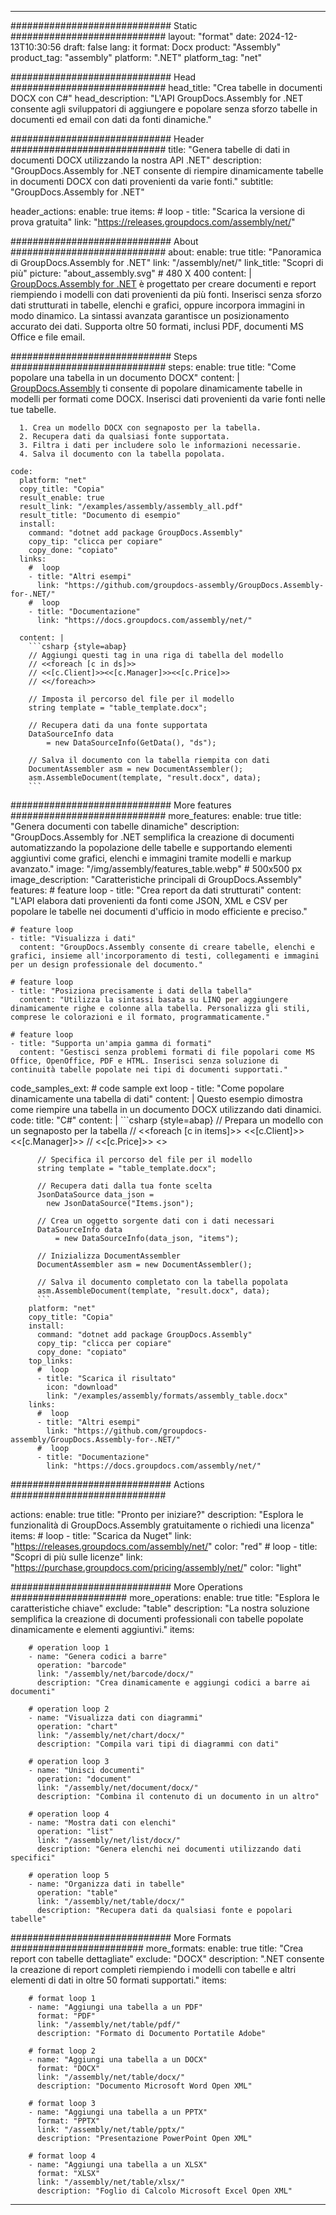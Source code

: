 



---
############################# Static ############################
layout: "format"
date:  2024-12-13T10:30:56
draft: false
lang: it
format: Docx
product: "Assembly"
product_tag: "assembly"
platform: ".NET"
platform_tag: "net"

############################# Head ############################
head_title: "Crea tabelle in documenti DOCX con C#"
head_description: "L'API GroupDocs.Assembly for .NET consente agli sviluppatori di aggiungere e popolare senza sforzo tabelle in documenti ed email con dati da fonti dinamiche."

############################# Header ############################
title: "Genera tabelle di dati in documenti DOCX utilizzando la nostra API .NET" 
description: "GroupDocs.Assembly for .NET consente di riempire dinamicamente tabelle in documenti DOCX con dati provenienti da varie fonti."
subtitle: "GroupDocs.Assembly for .NET" 

header_actions:
  enable: true
  items:
    #  loop
    - title: "Scarica la versione di prova gratuita"
      link: "https://releases.groupdocs.com/assembly/net/"
      
############################# About ############################
about:
    enable: true
    title: "Panoramica di GroupDocs.Assembly for .NET"
    link: "/assembly/net/"
    link_title: "Scopri di più"
    picture: "about_assembly.svg" # 480 X 400
    content: |
       [GroupDocs.Assembly for .NET](/assembly/net/) è progettato per creare documenti e report riempiendo i modelli con dati provenienti da più fonti. Inserisci senza sforzo dati strutturati in tabelle, elenchi e grafici, oppure incorpora immagini in modo dinamico. La sintassi avanzata garantisce un posizionamento accurato dei dati. Supporta oltre 50 formati, inclusi PDF, documenti MS Office e file email.

############################# Steps ############################
steps:
    enable: true
    title: "Come popolare una tabella in un documento DOCX"
    content: |
      [GroupDocs.Assembly](/assembly/net/) ti consente di popolare dinamicamente tabelle in modelli per formati come DOCX. Inserisci dati provenienti da varie fonti nelle tue tabelle.
      
      1. Crea un modello DOCX con segnaposto per la tabella.
      2. Recupera dati da qualsiasi fonte supportata.
      3. Filtra i dati per includere solo le informazioni necessarie.
      4. Salva il documento con la tabella popolata.
   
    code:
      platform: "net"
      copy_title: "Copia"
      result_enable: true
      result_link: "/examples/assembly/assembly_all.pdf"
      result_title: "Documento di esempio"
      install:
        command: "dotnet add package GroupDocs.Assembly"
        copy_tip: "clicca per copiare"
        copy_done: "copiato"
      links:
        #  loop
        - title: "Altri esempi"
          link: "https://github.com/groupdocs-assembly/GroupDocs.Assembly-for-.NET/"
        #  loop
        - title: "Documentazione"
          link: "https://docs.groupdocs.com/assembly/net/"
          
      content: |
        ```csharp {style=abap}
        // Aggiungi questi tag in una riga di tabella del modello
        // <<foreach [c in ds]>>
        // <<[c.Client]>><<[c.Manager]>><<[c.Price]>>
        // <</foreach>>

        // Imposta il percorso del file per il modello
        string template = "table_template.docx";

        // Recupera dati da una fonte supportata
        DataSourceInfo data 
            = new DataSourceInfo(GetData(), "ds");

        // Salva il documento con la tabella riempita con dati
        DocumentAssembler asm = new DocumentAssembler();
        asm.AssembleDocument(template, "result.docx", data);
        ```            

############################# More features ############################
more_features:
  enable: true
  title: "Genera documenti con tabelle dinamiche"
  description: "GroupDocs.Assembly for .NET semplifica la creazione di documenti automatizzando la popolazione delle tabelle e supportando elementi aggiuntivi come grafici, elenchi e immagini tramite modelli e markup avanzato."
  image: "/img/assembly/features_table.webp" # 500x500 px
  image_description: "Caratteristiche principali di GroupDocs.Assembly"
  features:
    # feature loop
    - title: "Crea report da dati strutturati"
      content: "L'API elabora dati provenienti da fonti come JSON, XML e CSV per popolare le tabelle nei documenti d'ufficio in modo efficiente e preciso."

    # feature loop
    - title: "Visualizza i dati"
      content: "GroupDocs.Assembly consente di creare tabelle, elenchi e grafici, insieme all'incorporamento di testi, collegamenti e immagini per un design professionale del documento."

    # feature loop
    - title: "Posiziona precisamente i dati della tabella"
      content: "Utilizza la sintassi basata su LINQ per aggiungere dinamicamente righe e colonne alla tabella. Personalizza gli stili, comprese le colorazioni e il formato, programmaticamente."

    # feature loop
    - title: "Supporta un'ampia gamma di formati"
      content: "Gestisci senza problemi formati di file popolari come MS Office, OpenOffice, PDF e HTML. Inserisci senza soluzione di continuità tabelle popolate nei tipi di documenti supportati."
      
  code_samples_ext:
    # code sample ext loop
    - title: "Come popolare dinamicamente una tabella di dati"
      content: |
        Questo esempio dimostra come riempire una tabella in un documento DOCX utilizzando dati dinamici.
      code:
        title: "C#"
        content: |
          ```csharp {style=abap}
          // Prepara un modello con un segnaposto per la tabella
          // <<foreach [c in items]>> <<[c.Client]>><<[c.Manager]>>
          // <<[c.Price]>> <</foreach>>

          // Specifica il percorso del file per il modello
          string template = "table_template.docx";

          // Recupera dati dalla tua fonte scelta
          JsonDataSource data_json = 
            new JsonDataSource("Items.json");

          // Crea un oggetto sorgente dati con i dati necessari
          DataSourceInfo data 
              = new DataSourceInfo(data_json, "items");

          // Inizializza DocumentAssembler
          DocumentAssembler asm = new DocumentAssembler();

          // Salva il documento completato con la tabella popolata
          asm.AssembleDocument(template, "result.docx", data);
          ```
        platform: "net"
        copy_title: "Copia"
        install:
          command: "dotnet add package GroupDocs.Assembly"
          copy_tip: "clicca per copiare"
          copy_done: "copiato"
        top_links:
          #  loop
          - title: "Scarica il risultato"
            icon: "download"
            link: "/examples/assembly/formats/assembly_table.docx"
        links:
          #  loop
          - title: "Altri esempi"
            link: "https://github.com/groupdocs-assembly/GroupDocs.Assembly-for-.NET/"
          #  loop
          - title: "Documentazione"
            link: "https://docs.groupdocs.com/assembly/net/"
            

            


############################# Actions ############################

actions:
  enable: true
  title: "Pronto per iniziare?"
  description: "Esplora le funzionalità di GroupDocs.Assembly gratuitamente o richiedi una licenza"
  items:
    #  loop
    - title: "Scarica da Nuget"
      link: "https://releases.groupdocs.com/assembly/net/"
      color: "red"
        #  loop
    - title: "Scopri di più sulle licenze"
      link: "https://purchase.groupdocs.com/pricing/assembly/net/"
      color: "light"


############################# More Operations #####################
more_operations:
    enable: true
    title: "Esplora le caratteristiche chiave"
    exclude: "table"
    description: "La nostra soluzione semplifica la creazione di documenti professionali con tabelle popolate dinamicamente e elementi aggiuntivi."
    items: 
          
        # operation loop 1
        - name: "Genera codici a barre"
          operation: "barcode"
          link: "/assembly/net/barcode/docx/"
          description: "Crea dinamicamente e aggiungi codici a barre ai documenti"

        # operation loop 2
        - name: "Visualizza dati con diagrammi"
          operation: "chart"
          link: "/assembly/net/chart/docx/"
          description: "Compila vari tipi di diagrammi con dati"

        # operation loop 3
        - name: "Unisci documenti"
          operation: "document"
          link: "/assembly/net/document/docx/"
          description: "Combina il contenuto di un documento in un altro"

        # operation loop 4
        - name: "Mostra dati con elenchi"
          operation: "list"
          link: "/assembly/net/list/docx/"
          description: "Genera elenchi nei documenti utilizzando dati specifici"

        # operation loop 5
        - name: "Organizza dati in tabelle"
          operation: "table"
          link: "/assembly/net/table/docx/"
          description: "Recupera dati da qualsiasi fonte e popolari tabelle"
         
          
############################# More Formats ########################
more_formats:
    enable: true
    title: "Crea report con tabelle dettagliate"
    exclude: "DOCX"
    description: ".NET consente la creazione di report completi riempiendo i modelli con tabelle e altri elementi di dati in oltre 50 formati supportati."
    items: 
          
        # format loop 1
        - name: "Aggiungi una tabella a un PDF"
          format: "PDF"
          link: "/assembly/net/table/pdf/"
          description: "Formato di Documento Portatile Adobe"
          
        # format loop 2
        - name: "Aggiungi una tabella a un DOCX"
          format: "DOCX"
          link: "/assembly/net/table/docx/"
          description: "Documento Microsoft Word Open XML"
          
        # format loop 3
        - name: "Aggiungi una tabella a un PPTX"
          format: "PPTX"
          link: "/assembly/net/table/pptx/"
          description: "Presentazione PowerPoint Open XML"
          
        # format loop 4
        - name: "Aggiungi una tabella a un XLSX"
          format: "XLSX"
          link: "/assembly/net/table/xlsx/"
          description: "Foglio di Calcolo Microsoft Excel Open XML"


          

---